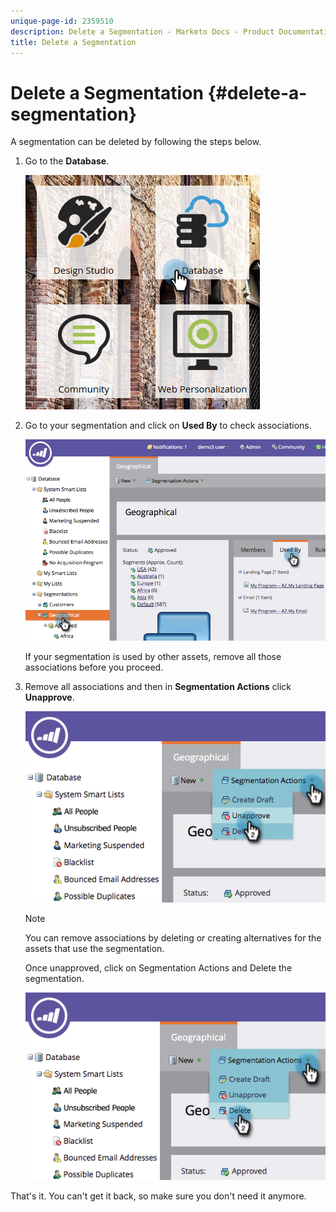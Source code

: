 ```yaml
---
unique-page-id: 2359510
description: Delete a Segmentation - Marketo Docs - Product Documentation
title: Delete a Segmentation
---
```


# Delete a Segmentation {#delete-a-segmentation}

A segmentation can be deleted by following the steps below.

1. Go to the **Database**.

   ![](assets/image2017-3-28-14-3a55-3a26.png)

1. Go to your segmentation and click on **Used By** to check associations.

   ![](assets/image2017-3-28-15-3a51-3a8.png)

   If your segmentation is used by other assets, remove all those associations before you proceed.

1. Remove all associations and then in **Segmentation Actions** click **Unapprove**.

   ![](assets/image2017-3-28-15-3a51-3a30.png)

   >[!NOTE]
   >
   >You can remove associations by deleting or creating alternatives for the assets that use the segmentation.

   Once unapproved, click on&nbsp;Segmentation Actions&nbsp;and&nbsp;Delete&nbsp;the segmentation.

   ![](assets/image2017-3-28-15-3a51-3a46.png)

That's it. You can't get it back, so make sure you don't need it anymore.
